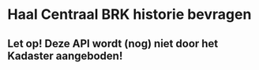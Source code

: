 # Haal Centraal BRK historie bevragen

## Let op! Deze API wordt (nog) niet door het Kadaster aangeboden!
